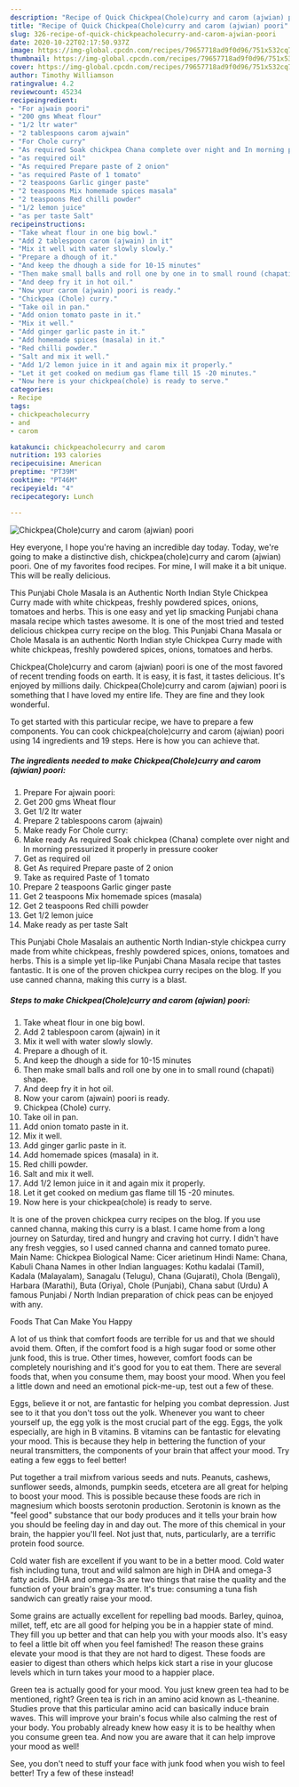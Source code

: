 ```yaml
---
description: "Recipe of Quick Chickpea(Chole)curry and carom (ajwian) poori"
title: "Recipe of Quick Chickpea(Chole)curry and carom (ajwian) poori"
slug: 326-recipe-of-quick-chickpeacholecurry-and-carom-ajwian-poori
date: 2020-10-22T02:17:50.937Z
image: https://img-global.cpcdn.com/recipes/79657718ad9f0d96/751x532cq70/chickpeacholecurry-and-carom-ajwian-poori-recipe-main-photo.jpg
thumbnail: https://img-global.cpcdn.com/recipes/79657718ad9f0d96/751x532cq70/chickpeacholecurry-and-carom-ajwian-poori-recipe-main-photo.jpg
cover: https://img-global.cpcdn.com/recipes/79657718ad9f0d96/751x532cq70/chickpeacholecurry-and-carom-ajwian-poori-recipe-main-photo.jpg
author: Timothy Williamson
ratingvalue: 4.2
reviewcount: 45234
recipeingredient:
- "For ajwain poori"
- "200 gms Wheat flour"
- "1/2 ltr water"
- "2 tablespoons carom ajwain"
- "For Chole curry"
- "As required Soak chickpea Chana complete over night and In morning pressurized it properly in pressure cooker"
- "as required oil"
- "As required Prepare paste of 2 onion"
- "as required Paste of 1 tomato"
- "2 teaspoons Garlic ginger paste"
- "2 teaspoons Mix homemade spices masala"
- "2 teaspoons Red chilli powder"
- "1/2 lemon juice"
- "as per taste Salt"
recipeinstructions:
- "Take wheat flour in one big bowl."
- "Add 2 tablespoon carom (ajwain) in it"
- "Mix it well with water slowly slowly."
- "Prepare a dhough of it."
- "And keep the dhough a side for 10-15 minutes"
- "Then make small balls and roll one by one in to small round (chapati) shape."
- "And deep fry it in hot oil."
- "Now your carom (ajwain) poori is ready."
- "Chickpea (Chole) curry."
- "Take oil in pan."
- "Add onion tomato paste in it."
- "Mix it well."
- "Add ginger garlic paste in it."
- "Add homemade spices (masala) in it."
- "Red chilli powder."
- "Salt and mix it well."
- "Add 1/2 lemon juice in it and again mix it properly."
- "Let it get cooked on medium gas flame till 15 -20 minutes."
- "Now here is your chickpea(chole) is ready to serve."
categories:
- Recipe
tags:
- chickpeacholecurry
- and
- carom

katakunci: chickpeacholecurry and carom 
nutrition: 193 calories
recipecuisine: American
preptime: "PT39M"
cooktime: "PT46M"
recipeyield: "4"
recipecategory: Lunch

---
```



![Chickpea(Chole)curry and carom (ajwian) poori](https://img-global.cpcdn.com/recipes/79657718ad9f0d96/751x532cq70/chickpeacholecurry-and-carom-ajwian-poori-recipe-main-photo.jpg)

Hey everyone, I hope you're having an incredible day today. Today, we're going to make a distinctive dish, chickpea(chole)curry and carom (ajwian) poori. One of my favorites food recipes. For mine, I will make it a bit unique. This will be really delicious.

This Punjabi Chole Masala is an Authentic North Indian Style Chickpea Curry made with white chickpeas, freshly powdered spices, onions, tomatoes and herbs. This is one easy and yet lip smacking Punjabi chana masala recipe which tastes awesome. It is one of the most tried and tested delicious chickpea curry recipe on the blog. This Punjabi Chana Masala or Chole Masala is an authentic North Indian style Chickpea Curry made with white chickpeas, freshly powdered spices, onions, tomatoes and herbs.

Chickpea(Chole)curry and carom (ajwian) poori is one of the most favored of recent trending foods on earth. It is easy, it is fast, it tastes delicious. It's enjoyed by millions daily. Chickpea(Chole)curry and carom (ajwian) poori is something that I have loved my entire life. They are fine and they look wonderful.


To get started with this particular recipe, we have to prepare a few components. You can cook chickpea(chole)curry and carom (ajwian) poori using 14 ingredients and 19 steps. Here is how you can achieve that.

<!--inarticleads1-->

##### The ingredients needed to make Chickpea(Chole)curry and carom (ajwian) poori:

1. Prepare For ajwain poori:
1. Get 200 gms Wheat flour
1. Get 1/2 ltr water
1. Prepare 2 tablespoons carom (ajwain)
1. Make ready For Chole curry:
1. Make ready As required Soak chickpea (Chana) complete over night and In morning pressurized it properly in pressure cooker
1. Get as required oil
1. Get As required Prepare paste of 2 onion
1. Take as required Paste of 1 tomato
1. Prepare 2 teaspoons Garlic ginger paste
1. Get 2 teaspoons Mix homemade spices (masala)
1. Get 2 teaspoons Red chilli powder
1. Get 1/2 lemon juice
1. Make ready as per taste Salt


This Punjabi Chole Masalais an authentic North Indian-style chickpea curry made from white chickpeas, freshly powdered spices, onions, tomatoes and herbs. This is a simple yet lip-like Punjabi Chana Masala recipe that tastes fantastic. It is one of the proven chickpea curry recipes on the blog. If you use canned channa, making this curry is a blast. 

<!--inarticleads2-->

##### Steps to make Chickpea(Chole)curry and carom (ajwian) poori:

1. Take wheat flour in one big bowl.
1. Add 2 tablespoon carom (ajwain) in it
1. Mix it well with water slowly slowly.
1. Prepare a dhough of it.
1. And keep the dhough a side for 10-15 minutes
1. Then make small balls and roll one by one in to small round (chapati) shape.
1. And deep fry it in hot oil.
1. Now your carom (ajwain) poori is ready.
1. Chickpea (Chole) curry.
1. Take oil in pan.
1. Add onion tomato paste in it.
1. Mix it well.
1. Add ginger garlic paste in it.
1. Add homemade spices (masala) in it.
1. Red chilli powder.
1. Salt and mix it well.
1. Add 1/2 lemon juice in it and again mix it properly.
1. Let it get cooked on medium gas flame till 15 -20 minutes.
1. Now here is your chickpea(chole) is ready to serve.


It is one of the proven chickpea curry recipes on the blog. If you use canned channa, making this curry is a blast. I came home from a long journey on Saturday, tired and hungry and craving hot curry. I didn&#39;t have any fresh veggies, so I used canned channa and canned tomato puree. Main Name: Chickpea Biological Name: Cicer arietinum Hindi Name: Chana, Kabuli Chana Names in other Indian languages: Kothu kadalai (Tamil), Kadala (Malayalam), Sanagalu (Telugu), Chana (Gujarati), Chola (Bengali), Harbara (Marathi), Buta (Oriya), Chole (Punjabi), Chana sabut (Urdu) A famous Punjabi / North Indian preparation of chick peas can be enjoyed with any. 

Foods That Can Make You Happy


A lot of us think that comfort foods are terrible for us and that we should avoid them. Often, if the comfort food is a high sugar food or some other junk food, this is true. Other times, however, comfort foods can be completely nourishing and it's good for you to eat them. There are several foods that, when you consume them, may boost your mood. When you feel a little down and need an emotional pick-me-up, test out a few of these.

Eggs, believe it or not, are fantastic for helping you combat depression. Just see to it that you don't toss out the yolk. Whenever you want to cheer yourself up, the egg yolk is the most crucial part of the egg. Eggs, the yolk especially, are high in B vitamins. B vitamins can be fantastic for elevating your mood. This is because they help in bettering the function of your neural transmitters, the components of your brain that affect your mood. Try eating a few eggs to feel better!

Put together a trail mixfrom various seeds and nuts. Peanuts, cashews, sunflower seeds, almonds, pumpkin seeds, etcetera are all great for helping to boost your mood. This is possible because these foods are rich in magnesium which boosts serotonin production. Serotonin is known as the "feel good" substance that our body produces and it tells your brain how you should be feeling day in and day out. The more of this chemical in your brain, the happier you'll feel. Not just that, nuts, particularly, are a terrific protein food source.

Cold water fish are excellent if you want to be in a better mood. Cold water fish including tuna, trout and wild salmon are high in DHA and omega-3 fatty acids. DHA and omega-3s are two things that raise the quality and the function of your brain's gray matter. It's true: consuming a tuna fish sandwich can greatly raise your mood. 

Some grains are actually excellent for repelling bad moods. Barley, quinoa, millet, teff, etc are all good for helping you be in a happier state of mind. They fill you up better and that can help you with your moods also. It's easy to feel a little bit off when you feel famished! The reason these grains elevate your mood is that they are not hard to digest. These foods are easier to digest than others which helps kick start a rise in your glucose levels which in turn takes your mood to a happier place.

Green tea is actually good for your mood. You just knew green tea had to be mentioned, right? Green tea is rich in an amino acid known as L-theanine. Studies prove that this particular amino acid can basically induce brain waves. This will improve your brain's focus while also calming the rest of your body. You probably already knew how easy it is to be healthy when you consume green tea. And now you are aware that it can help improve your mood as well!

See, you don't need to stuff your face with junk food when you wish to feel better! Try a few of these instead!

